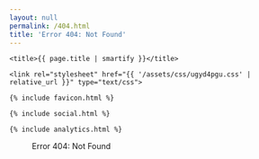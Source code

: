 ```yaml
---
layout: null
permalink: /404.html
title: 'Error 404: Not Found'
---
```

<html>
<head>
    <meta charset="utf-8">
    <meta name="viewport" content="width=device-width, initial-scale=1, shrink-to-fit=no">
    <meta name="description" content="{{ site.description | smartify }}">
    <meta name="author" content="{{ site.author.name }}">

    <title>{{ page.title | smartify }}</title>

    <link rel="stylesheet" href="{{ '/assets/css/ugyd4pgu.css' | relative_url }}" type="text/css">

    {% include favicon.html %}

    {% include social.html %}

    {% include analytics.html %}
</head>
<body>
    <figure>
        <div class="sad-mac"></div>
        <figcaption>
            <span class="sr-text">Error 404: Not Found</span>
            <span class="e"></span>
            <span class="r"></span>
            <span class="r"></span>
            <span class="o"></span>
            <span class="r"></span>
            <span class="_4"></span>
            <span class="_0"></span>
            <span class="_4"></span>
            <span class="n"></span>
            <span class="o"></span>
            <span class="t"></span>
            <span class="f"></span>
            <span class="o"></span>
            <span class="u"></span>
            <span class="n"></span>
            <span class="d"></span>
        </figcaption>
    </figure>
</body>
</html>